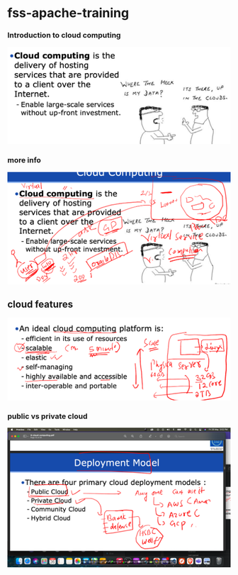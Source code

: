 # fss-apache-training

### Introduction to cloud computing 

<img src="cloud1.png">

### more info 

<img src="cloud2.png">

## cloud features 

<img src="cloud3.png">

### public vs private cloud 

<img src="cloud4.png">
